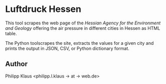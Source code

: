 
Luftdruck Hessen
================

This tool scrapes the web page of the *Hessian Agency for the Environment and Geology*
offering the air pressure in different cities in Hessen as HTML table.

The Python toolscrapes the site, extracts the values for a given city and prints the output
in JSON, CSV, or Python dictionary format.


Author
------

Philipp Klaus <philipp.l.klaus → at → web.de>


